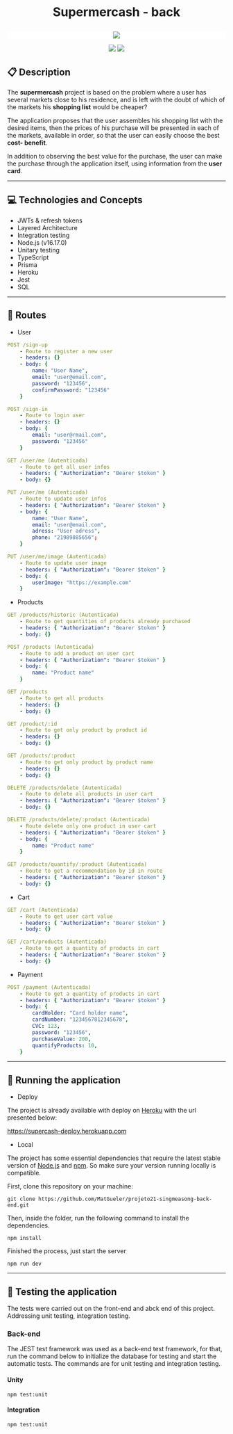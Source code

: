 # <p align = "center"> Supermercash - back </p>

<p align="center" style="background-color: white">
   <img src="https://uploaddeimagens.com.br/images/004/056/154/full/Logo.png?1665418882"/>
</p>

<p align = "center">
   <img src="https://img.shields.io/badge/author-Mateus Gueler-4dae71?style=flat-square" />
   <img src="https://img.shields.io/github/languages/count/MatGueler/supermercash-back?color=4dae71&style=flat-square" />
</p>

## :clipboard: Description

The **supermercash** project is based on the problem where a user has several markets close to his residence, and is left with the doubt of which of the markets his **shopping list** would be cheaper?

The application proposes that the user assembles his shopping list with the desired items, then the prices of his purchase will be presented in each of the markets, available in order, so that the user can easily choose the best **cost- benefit**.

In addition to observing the best value for the purchase, the user can make the purchase through the application itself, using information from the **user card**.

---

## :computer: Technologies and Concepts

- JWTs & refresh tokens
- Layered Architecture
- Integration testing
- Node.js (v16.17.0)
- Unitary testing
- TypeScript
- Prisma
- Heroku
- Jest
- SQL

---

## :rocket: Routes

- User

```yml
POST /sign-up
    - Route to register a new user
    - headers: {}
    - body: {
        name: "User Name",
        email: "user@email.com",
        password: "123456",
        confirmPassword: "123456"
    }
```

```yml
POST /sign-in
    - Route to login user
    - headers: {}
    - body: {
        email: "user@rmail.com",
        password: "123456"
    }
```

```yml
GET /user/me (Autenticada)
    - Route to get all user infos
    - headers: { "Authorization": "Bearer $token" }
    - body: {}
```

```yml
PUT /user/me (Autenticada)
    - Route to update user infos
    - headers: { "Authorization": "Bearer $token" }
    - body: {
        name: "User Name",
        email: "user@email.com",
        adress: "User adress",
        phone: "21989885656";
    }
```

```yml
PUT /user/me/image (Autenticada)
    - Route to update user image
    - headers: { "Authorization": "Bearer $token" }
    - body: {
        userImage: "https://example.com"
    }
```

- Products

```yml
GET /products/historic (Autenticada)
    - Route to get quantities of products already purchased
    - headers: { "Authorization": "Bearer $token" }
    - body: {}
```

```yml
POST /products (Autenticada)
    - Route to add a product on user cart
    - headers: { "Authorization": "Bearer $token" }
    - body: {
        name: "Product name"
    }
```

```yml
GET /products
    - Route to get all products
    - headers: {}
    - body: {}
```

```yml
GET /product/:id
    - Route to get only product by product id
    - headers: {}
    - body: {}
```

```yml
GET /products/:product
    - Route to get only product by product name
    - headers: {}
    - body: {}
```

```yml
DELETE /products/delete (Autenticada)
    - Route to delete all products in user cart
    - headers: { "Authorization": "Bearer $token" }
    - body: {}
```

```yml
DELETE /products/delete/:product (Autenticada)
    - Route delete only one product in user cart
    - headers: { "Authorization": "Bearer $token" }
    - body: {
        name: "Product name"
    }
```

```yml
GET /products/quantify/:product (Autenticada)
    - Route to get a recommendation by id in route
    - headers: { "Authorization": "Bearer $token" }
    - body: {}
```

- Cart

```yml
GET /cart (Autenticada)
    - Route to get user cart value
    - headers: { "Authorization": "Bearer $token" }
    - body: {}
```

```yml
GET /cart/products (Autenticada)
    - Route to get a quantity of products in cart
    - headers: { "Authorization": "Bearer $token" }
    - body: {}
```

- Payment

```yml
POST /payment (Autenticada)
    - Route to get a quantity of products in cart
    - headers: { "Authorization": "Bearer $token" }
    - body: {
        cardHolder: "Card holder name",
        cardNumber: "1234567812345678",
        CVC: 123,
        password: "123456",
        purchaseValue: 200,
        quantifyProducts: 10,
    }
```

---

## 🏁 Running the application

- Deploy

The project is already available with deploy on [Heroku](https://devcenter.heroku.com/categories/reference) with the url presented below:

https://supercash-deploy.herokuapp.com

- Local

The project has some essential dependencies that require the latest stable version of [Node.js](https://nodejs.org/en/download/) and [npm](https://www.npmjs.com/). So make sure your version running locally is compatible.

First, clone this repository on your machine:

```
git clone https://github.com/MatGueler/projeto21-singmeasong-back-end.git
```

Then, inside the folder, run the following command to install the dependencies.

```
npm install
```

Finished the process, just start the server

```
npm run dev
```

---

## :hammer: Testing the application

The tests were carried out on the front-end and abck end of this project. Addressing unit testing, integration testing.

### **Back-end**

The JEST test framework was used as a back-end test framework, for that, run the command below to initialize the database for testing and start the automatic tests. The commands are for unit testing and integration testing.

#### Unity

```
npm test:unit
```

#### Integration

```
npm test:unit
```
